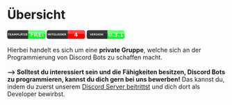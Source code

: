 # Übersicht

<img src="https://github.com/TSP-Developement/.github/blob/master/src/bar_green1.png" height="20" width=auto>   <img src="https://github.com/TSP-Developement/.github/blob/master/src/bar_red1.png" height="20" width=auto>   <img src="https://github.com/TSP-Developement/.github/blob/master/src/bar_green2.png" height="20" width=auto>

Hierbei handelt es sich um eine <b>private Gruppe</b>, welche sich an der Programmierung von Discord Bots zu schaffen macht.<br><br>
<strong>--> Solltest du interessiert sein und die Fähigkeiten besitzen, Discord Bots zu programmieren, kannst du dich gern bei uns bewerben!</strong>
Das kannst du, indem du zuerst unserem <a href="https://discord.com/invite/4mHCeKJywE" title="Joine uns noch heute!">Discord Server beitrittst</a> und dich dort als Developer bewirbst.
